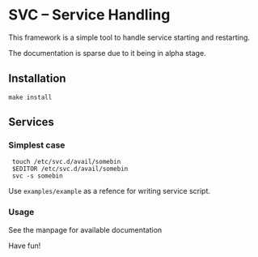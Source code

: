 # SVC – Service Handling

This framework is a simple tool to handle service starting and restarting.

The documentation is sparse due to it being in alpha stage.

## Installation

	make install

## Services
### Simplest case

	 touch /etc/svc.d/avail/somebin
	 $EDITOR /etc/svc.d/avail/somebin
	 svc -s somebin

Use `examples/example` as a refence for writing service script.

### Usage

See the manpage for available documentation

Have fun!
